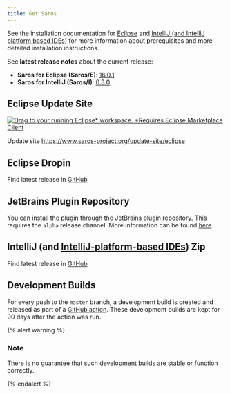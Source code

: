 ```yaml
---
title: Get Saros
---
```


See the installation documentation for [Eclipse](../documentation/installation.html?tab=eclipse) and [IntelliJ (and IntelliJ platform based IDEs)](../documentation/installation.html?tab=intellij) for more information about prerequisites and more detailed installation instructions.

See **latest release notes** about the current release:
* **Saros for Eclipse (Saros/E)**: [16.0.1](saros-e_16.0.1.md)
* **Saros for IntelliJ (Saros/I)**: [0.3.0](saros-i_0.3.0.md)

## Eclipse Update Site

[![Drag to your running Eclipse* workspace. *Requires Eclipse Marketplace Client](https://marketplace.eclipse.org/sites/all/themes/solstice/public/images/marketplace/btn-install.png)](http://marketplace.eclipse.org/marketplace-client-intro?mpc_install=856887)

Update site <https://www.saros-project.org/update-site/eclipse>

## Eclipse Dropin

Find latest release in [GitHub](https://github.com/saros-project/saros/releases)

## JetBrains Plugin Repository

You can install the plugin through the JetBrains plugin repository. This requires the `alpha` release channel. More information can be found [here](../documentation/installation.html?tab=intellij#from-the-plugin-repository).

## IntelliJ (and [IntelliJ-platform-based IDEs](https://www.jetbrains.org/intellij/sdk/docs/intro/intellij_platform.html#ides-based-on-the-intellij-platform)) Zip

Find latest release in [GitHub](https://github.com/saros-project/saros/releases)


## Development Builds

For every push to the `master` branch, a development build is created and released as part of a [GitHub action](https://github.com/saros-project/saros/actions?query=workflow%3ABuild+branch%3Amaster+is%3Asuccess+event%3Apush).
These development builds are kept for 90 days after the action was run.

{% alert warning %}

### Note

There is no guarantee that such development builds are stable or function correctly.

{% endalert %}
